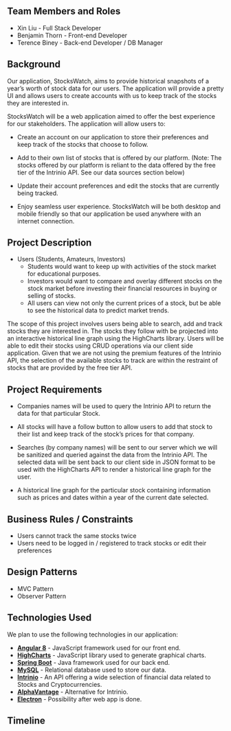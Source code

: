 ## Team Members and Roles

* Xin Liu - Full Stack Developer
* Benjamin Thorn - Front-end Developer  
* Terence Biney - Back-end Developer / DB Manager

## Background

Our application, StocksWatch, aims to provide historical snapshots of a year’s worth of stock data for our users. The application will provide a pretty UI and allows users to create accounts with us to keep track of the stocks they are interested in.

StocksWatch will be a web application aimed to offer the best experience for our stakeholders. The application will allow users to:


* Create an account on our application to store their preferences and keep track of the stocks that choose to follow.


* Add to their own list of stocks that is offered by our platform. (Note: The stocks offered by our platform is reliant to the data offered by the free tier of the Intrinio API. See our data sources section below)


* Update their account preferences and edit the stocks that are currently being tracked. 


* Enjoy seamless user experience. StocksWatch will be both desktop and mobile friendly so that our application be used anywhere with an internet connection. 

## Project Description 

- Users (Students, Amateurs, Investors)
	- Students would want to keep up with activities of the stock market for educational purposes.
	- Investors would want to compare and overlay different stocks on the stock market before investing their financial resources in buying or selling of stocks.
	- All users can view not only the current prices of a stock, but be able to see the historical data to predict market trends.

The scope of this project involves users being able to search, add and track stocks they are interested in. The stocks they follow with be projected into an interactive historical line graph using the HighCharts library. Users will be able to edit their stocks using CRUD operations via our client side application. Given that we are not using the premium features of the Intrinio API, the selection of the available stocks to track are within the restraint of stocks that are provided by the free tier API. 

## Project Requirements

* Companies names will be used to query the Intrinio API to return the data for that particular Stock.

* All stocks will have a follow button to allow users to add that stock to their list and keep track of the stock’s prices for that company.

* Searches (by company names) will be sent to our server which we will be sanitized and queried against the data from the Intrinio API. The selected data will be sent back to our client side in JSON format to be used with the HighCharts API to render a historical line graph for the user. 

* A historical line graph for the particular stock containing information such as prices and dates within a year of the current date selected. 

## Business Rules / Constraints
* Users cannot track the same stocks twice
* Users need to be logged in / registered to track stocks or edit their preferences

## Design Patterns
* MVC Pattern
* Observer Pattern

## Technologies Used

We plan to use the following technologies in our application: 
* __[Angular 8](https://angular.io/)__ - JavaScript framework used for our front end.
* __[HighCharts](https://www.highcharts.com/)__ - JavaScript library used to generate graphical charts.
* __[Spring Boot](https://spring.io/projects/spring-boot)__ - Java framework used for our back end. 
* __[MySQL]()__ - Relational database used to store our data.
* __[Intrinio](https://intrinio.com/)__ - An API offering a wide selection of financial data related to Stocks and Cryptocurrencies.
* __[AlphaVantage](https://www.alphavantage.co/)__ - Alternative for Intrinio.
* __[Electron](https://electronjs.org/)__ - Possibility after web app is done.


## Timeline